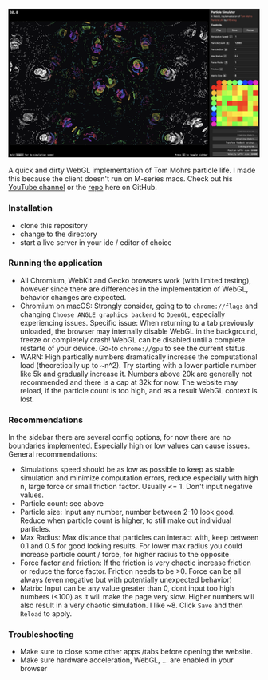 ![](screenshot.png)

A quick and dirty WebGL implementation of Tom Mohrs particle life. I made this because the client doesn't run on M-series macs. Check out his [YouTube channel](https://www.youtube.com/@tom-mohr) or the [repo](https://github.com/tom-mohr/particle-life-app) here on GitHub.
### Installation

-   clone this repository
-   change to the directory
-   start a live server in your ide / editor of choice

### Running the application

-   All Chromium, WebKit and Gecko browsers work (with limited testing), however since there are differences in the implementation of WebGL, behavior changes are expected.
-   Chromium on macOS: Strongly consider, going to to `chrome://flags` and changing `Choose ANGLE graphics backend` to `OpenGL`, especially experiencing issues. Specific issue: When returning to a tab previously unloaded, the browser may internally disable WebGL in the background, freeze or completely crash! WebGL can be disabled until a complete restarte of your device. Go-to `chrome://gpu` to see the current status.
-   WARN: High partically numbers dramatically increase the computational load (theoretically up to ~n^2). Try starting with a lower particle number like 5k and gradually increase it. Numbers above 20k are generally not recommended and there is a cap at 32k for now. The website may reload, if the particle count is too high, and as a result WebGL context is lost.

### Recommendations

In the sidebar there are several config options, for now there are no boundaries implemented. Especially high or low values can cause issues. General recommendations:

-   Simulations speed should be as low as possible to keep as stable simulation and minimize computation errors, reduce especially with high n, large force or small friction factor. Usually <= 1. Don't input negative values.
-   Particle count: see above
-   Particle size: Input any number, number between 2-10 look good. Reduce when particle count is higher, to still make out individual particles.
-   Max Radius: Max distance that particles can interact with, keep between 0.1 and 0.5 for good looking results. For lower max radius you could increase particle count / force, for higher radius to the opposite
-   Force factor and friction: If the friction is very chaotic increase friction or reduce the force factor. Friction needs to be >0. Force can be all always (even negative but with potentially unexpected behavior)
-   Matrix: Input can be any value greater than 0, dont input too high numbers (<100) as it will make the page very slow. Higher numbers will also result in a very chaotic simulation. I like ~8. Click `Save` and then `Reload` to apply.

### Troubleshooting

-   Make sure to close some other apps /tabs before opening the website.
-   Make sure hardware acceleration, WebGL, ... are enabled in your browser
